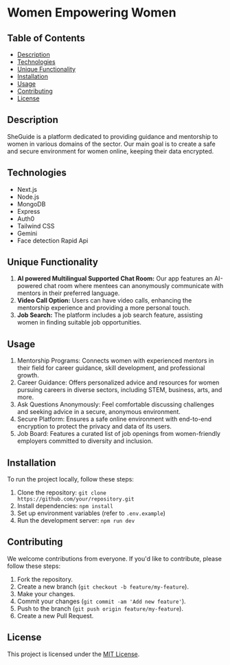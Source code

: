 # Women Empowering Women

## Table of Contents
- [Description](#description)
- [Technologies](#technologies)
- [Unique Functionality](#unique-functionality)
- [Installation](#installation)
- [Usage](#usage)
- [Contributing](#contributing)
- [License](#license)

## Description
SheGuide is a platform dedicated to providing guidance and mentorship to women in various domains of the sector. Our main goal is to create a safe and secure environment for women online, keeping their data encrypted. 

## Technologies
- Next.js
- Node.js
- MongoDB
- Express
- Auth0
- Tailwind CSS
- Gemini
- Face detection Rapid Api

## Unique Functionality
1. **AI powered Multilingual Supported Chat Room:** Our app features an AI-powered chat room where mentees can anonymously communicate with mentors in their preferred language.
2. **Video Call Option:** Users can have video calls, enhancing the mentorship experience and providing a more personal touch.
3. **Job Search:** The platform includes a job search feature, assisting women in finding suitable job opportunities.

## Usage
1. Mentorship Programs: Connects women with experienced mentors in their field for career guidance, skill development, and professional growth.
2. Career Guidance: Offers personalized advice and resources for women pursuing careers in diverse sectors, including STEM, business, arts, and more.
3. Ask Questions Anonymously: Feel comfortable discussing challenges and seeking advice in a secure, anonymous environment.
4. Secure Platform: Ensures a safe online environment with end-to-end encryption to protect the privacy and data of its users.
5. Job Board: Features a curated list of job openings from women-friendly employers committed to diversity and inclusion.


## Installation
To run the project locally, follow these steps:

1. Clone the repository: `git clone https://github.com/your/repository.git`
2. Install dependencies: `npm install`
3. Set up environment variables (refer to `.env.example`)
4. Run the development server: `npm run dev`

## Contributing
We welcome contributions from everyone. If you'd like to contribute, please follow these steps:
1. Fork the repository.
2. Create a new branch (`git checkout -b feature/my-feature`).
3. Make your changes.
4. Commit your changes (`git commit -am 'Add new feature'`).
5. Push to the branch (`git push origin feature/my-feature`).
6. Create a new Pull Request.

## License
This project is licensed under the [MIT License](LICENSE).

